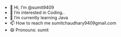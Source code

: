 - 👋 Hi, I’m @sumit9409
- 👀 I’m interested in Coding..
- 🌱 I’m currently learning Java
- 📫 How to reach me sumitchaudhary9409gmail.com
- 😄 Pronouns: sumit

<!---
sumit9409/sumit9409 is a ✨ special ✨ repository because its `README.md` (this file) appears on your GitHub profile.
You can click the Preview link to take a look at your changes.
--->
